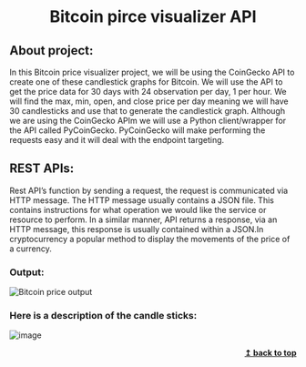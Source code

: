 <h1 align="center">Bitcoin pirce visualizer API</h1>

## About project:
In this Bitcoin price visualizer project, we will be using the CoinGecko API to create one of these candlestick graphs for Bitcoin. We will use the API to get the price data for 30 days with 24 observation per day, 1 per hour. We will find the max, min, open, and close price per day meaning we will have 30 candlesticks and use that to generate the candlestick graph. Although we are using the CoinGecko APIm we will use a Python client/wrapper for the API called PyCoinGecko. PyCoinGecko will make performing the requests easy and it will deal with the endpoint targeting.

## REST APIs:
Rest API’s function by sending a request, the request is communicated via HTTP message. The HTTP message usually contains a JSON file. This contains instructions for what operation we would like the service or resource to perform. In a similar manner, API returns a response, via an HTTP message, this response is usually contained within a JSON.In cryptocurrency a popular method to display the movements of the price of a currency.

### Output:
![Bitcoin price output](https://user-images.githubusercontent.com/70682152/147720066-17f33b4c-4049-4361-9b8d-dc662bbc5cb3.png)

### Here is a description of the candle sticks:

![image](https://user-images.githubusercontent.com/70682152/147720100-2afb90a2-4ff9-4d15-ad97-0bc37336ca67.png)

<div align="right">
    <b><a href="#">↥ back to top</a></b>
</div>
